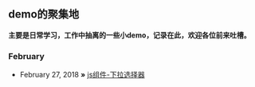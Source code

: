 ## demo的聚集地

**主要是日常学习，工作中抽离的一些小demo，记录在此，欢迎各位前来吐槽。**

### February

* February 27, 2018 **»** [js组件-下拉选择器](https://github.com/frameZhang/demos/tree/master/%E7%AE%80%E5%8D%95%E4%B8%8B%E6%8B%89%E7%BB%84%E4%BB%B6)
